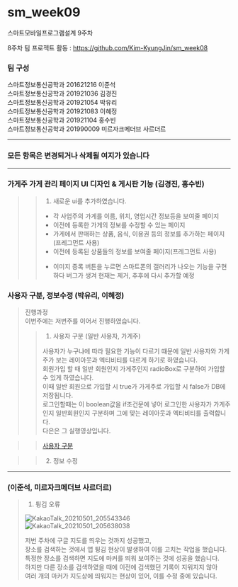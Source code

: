 # sm_week09
스마트모바일프로그램설계 9주차

8주차 팀 프로젝트 활동 : https://github.com/Kim-KyungJin/sm_week08

### 팀 구성   
스마트정보통신공학과 201621216 이준석   
스마트정보통신공학과 201921036 김경진   
스마트정보통신공학과 201921054 박유리   
스마트정보통신공학과 201921083 이혜정   
스마트정보통신공학과 201921104 홍수빈    
스마트정보통신공학과 201990009 미르자크메더브 사르더르    

   ***   
### 모든 항목은 변경되거나 삭제될 여지가 있습니다   
   ***   
      
### 가게주 가게 관리 페이지 UI 디자인 & 게시판 기능 (김경진, 홍수빈)   
>>1. 새로운 ui를 추가하였습니다.
>> - 각 사업주의 가게를 이름, 위치, 영업시간 정보등을 보여줄 페이지
>> - 이전에 등록한 가게의 정보를 수정할 수 있는 페이지
>> - 가게에서 판매하는 상품, 음식, 이용권 등의 정보를 추가하는 페이지(프레그먼트 사용)
>> - 이전에 등록된 상품들의 정보를 보여줄 페이지(프레그먼트 사용)
>> + 이미지 증록 버튼을 누르면 스마트폰의 갤러리가 나오는 기능을 구현하다 버그가 생겨 현재는 제거, 추후에 다시 추가할 예정

### 사용자 구분, 정보수정 (박유리, 이혜정)   
>진행과정   
> 이번주에는 저번주를 이어서 진행하였습니다. 
>
>> 1. 사용자 구분 (일반 사용자, 가게주)
>>
>> 사용자가 누구냐에 따라 필요한 기능이 다르기 떄문에 일반 사용자와 가게주가 보는 레이아웃과 엑티비티를 다르게 하기로 하였습니다.   
>> 회원가입 할 때 일반 회원인지 가게주인지 radioBox로 구분하여 가입할 수 있게 하였습니다.    
>> 이때 일반 회원으로 가입할 시 true가 가게주로 가입할 시 false가 DB에 저장됩니다.   
>> 로그인할때는 이 boolean값을 if조건문에 넣어 로그인한 사용자가 가게주인지 일반회원인지 구분하며 그에 맞는 레이아웃과 엑티비티를 출력합니다.   
>> 다은은 그 실행영상입니다.   

>>[사용자 구분](https://user-images.githubusercontent.com/79883808/116874926-0f127e80-ac55-11eb-8488-e38aaa38f396.mp4)   

>> 2. 정보 수정   

***   

### (이준석, 미르자크메더브 사르더르)   
>1. 튕김 오류   
>
>![KakaoTalk_20210501_205543346](https://user-images.githubusercontent.com/57963888/116868615-08cad500-ac4a-11eb-9758-05895716a0fe.jpg)
>![KakaoTalk_20210501_205638038](https://user-images.githubusercontent.com/57963888/116868617-09fc0200-ac4a-11eb-9982-85ffcf0bf483.jpg)   
>
>저번 주차에 구글 지도를 띄우는 것까지 성공했고,   
>장소를 검색하는 것에서 앱 튕김 현상이 발생하여 이를 고치는 작업을 했습니다.   
>특정한 장소를 검색하면 지도에 마커를 띄워 보여주는 것에 성공을 했습니다.   
>하지만 다른 장소를 검색하였을 때에 이전에 검색했던 기록이 지워지지 않아   
>여러 개의 마커가 지도상에 띄워지는 현상이 있어, 이를 수정 중에 있습니다.   
>


   
   

